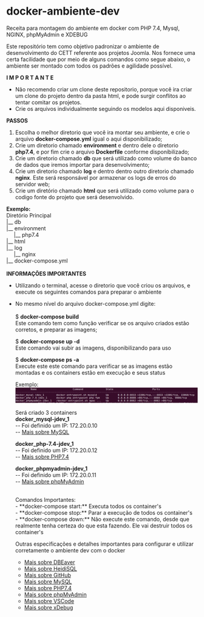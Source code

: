 # docker-ambiente-dev
Receita para montagem do ambiente em docker com PHP 7.4, Mysql, NGINX, phpMyAdmin e XDEBUG

Este repositório tem como objetivo padronizar o ambiente de desenvolvimento do CETT referente aos projetos Joomla.
Nos fornece uma certa facilidade que por meio de alguns comandos como segue abaixo, o ambiente ser montado com todos os padrões e agilidade possível.


**I M P O R T A N T E**
- Não recomendo criar um clone deste repositorio, porque você ira criar um clone do projeto dentro da pasta html, e pode surgir conflitos ao tentar comitar os projetos.
- Crie os arquivos individualmente seguindo os modelos aqui disponiveis.


**PASSOS**
1) Escolha o melhor diretorio que você ira montar seu ambiente, e crie o arquivo **docker-compose.yml** igual o aqui disponibilizado;
2) Crie um diretorio chamado **environment** e dentro dele o diretorio **php7.4**, e por fim crie o arquivo **Dockerfile** conforme disponibilizado;
3) Crie um diretorio chamado **db** que será utilizado como volume do banco de dados que iremos importar para desenvolvimento;
4) Crie um diretorio chamado **log** e dentro dentro outro diretorio chamado **nginx**. Este será responsável por armazenar os logs de erros do servidor web;
5) Crie um diretório chamado **html** que será utilizado como volume para o codigo fonte do projeto que será desenvolvido.

**Exemplo:**<br/>
Diretório Principal<br/>
|__ db<br/>
|__ environment<br/>
&nbsp;&nbsp;&nbsp;&nbsp;&nbsp;|__ php7.4<br/>
|__ html<br/>
|__ log<br/>
&nbsp;&nbsp;&nbsp;&nbsp;&nbsp;|__ nginx<br/>
|__ docker-compose.yml
<br/>
<br/>
**INFORMAÇÕES IMPORTANTES**
- Utilizando o terminal, acesse o diretorio que você criou os arquivos, e execute os seguintes comandos para preparar o ambiente
- No mesmo nível do arquivo docker-compose.yml digite:<br/><br/>
  $ **docker-compose build**<br/>
  Este comando tem como função verificar se os arquivo criados estão corretos, e preparar as imagens;<br/>
  
  $ **docker-compose up -d**<br/>
  Este comando vai subir as imagens, disponibilizando para uso<br/>
  
  $ **docker-compose ps -a**<br/>
  Execute este este comando para verificar se as imagens estão montadas e os containers estão em execução e seus status<br/>
  
  Exemplo:
  ![Exemplo do ambiente rodando](assets/images/ambiente-docker-compos-ps-a.png)
  <br/>
  
  Será criado 3 containers<br/>
  **docker_mysql-jdev_1** <br/>
  -- Foi definido um IP: 172.20.0.10<br/>
  -- [Mais sobre MySQL](https://github.com/jlowcode/docker-ambiente-dev/tree/main/documentation/mysql.md)

  **docker_php-7.4-jdev_1**<br/>
  -- Foi definido um IP: 172.20.0.12<br/>
  -- [Mais sobre PHP7.4](https://github.com/jlowcode/docker-ambiente-dev/tree/main/documentation/php74.md)

  **docker_phpmyadmin-jdev_1**<br/>
  -- Foi definido um IP: 172.20.0.11<br/>
  -- [Mais sobre phpMyAdmin](https://github.com/jlowcode/docker-ambiente-dev/tree/main/documentation/phpmyadmin.md)

  <br/>
  Comandos Importantes:<br/>
  - **docker-compose start:** Executa todos os container's<br/>
  - **docker-compose stop:** Parar a execução de todos os container's<br/>
  - **docker-compose down:** Não execute este comando, desde que realmente tenha certeza do que esta fazendo. Ele vai destruir todos os container's<br/>


  Outras especificações e detalhes importantes para configurar e utilizar corretamente o ambiente dev com o docker
  - [Mais sobre DBEaver](https://github.com/jlowcode/docker-ambiente-dev/tree/main/documentation/dbeaver.md)
  - [Mais sobre HeidiSQL](https://github.com/jlowcode/docker-ambiente-dev/tree/main/documentation/heidisql.md)
  - [Mais sobre GitHub](https://github.com/jlowcode/docker-ambiente-dev/tree/main/documentation/github.md)
  - [Mais sobre MySQL](https://github.com/jlowcode/docker-ambiente-dev/tree/main/documentation/mysql.md)
  - [Mais sobre PHP7.4](https://github.com/jlowcode/docker-ambiente-dev/tree/main/documentation/php74.md)
  - [Mais sobre phpMyAdmin](https://github.com/jlowcode/docker-ambiente-dev/tree/main/documentation/phpmyadmin.md)
  - [Mais sobre VSCode](https://github.com/jlowcode/docker-ambiente-dev/tree/main/documentation/vscode.md)
  - [Mais sobre xDebug](https://github.com/jlowcode/docker-ambiente-dev/tree/main/documentation/xdebug.md)